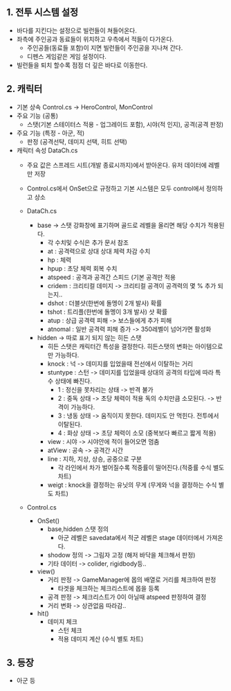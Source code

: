 ## 1. 전투 시스템 설정
- 바다를 지킨다는 설정으로 빌런들이 쳐들어온다.
- 좌측에 주인공과 동료들이 위치하고 우측에서 적들이 다가온다.
  - 주인공들(동료들 포함)이 지면 빌런들이 주인공을 지나쳐 간다.
  - 디펜스 게임같은 게임 설정이다.
- 빌런들을 퇴치 할수록 점점 더 깊은 바다로 이동한다.

## 2. 캐릭터 
- 기본 상속 Control.cs -> HeroControl, MonControl
- 주요 기능 (공통)
  - 스탯(기본 스테이터스 적용 - 업그레이드 포함), 시야(적 인지), 공격(공격 판정)  
- 주요 기능 (특정 - 아군, 적)
  - 판정 (공격선탹, 데미지 선택, 히트 선택) 
- 캐릭터 속성 DataCh.cs
  - 주요 값은 스프레드 시트(개발 종료시까지)에서 받아온다. 유저 데이터에 레벨만 저장
  - Control.cs에서 OnSet으로 규정하고 기본 시스템은 모두 control에서 정의하고 상소  
  - DataCh.cs
    - base -> 스탯 강화창에 표기하며 골드로 레벨을 올리면 해당 수치가 적용된다.
      - 각 수치및 수식은 추가 문서 참조 
      - at : 공격력으로 상대 상대 체력 차감 수치
      - hp : 체력
      - hpup : 초당 체력 회복 수치
      - atspeed : 공격과 공격간 스피드 (기본 공격만 적용
      - cridem : 크리티컬 데미지 -> 크리티컬 공격이 공격력의 몇 % 추가 되는지..
      - dshot : 더블샷(한번에 돌멩이 2개 발사) 확률
      - tshot : 트리플(한번에 돌멩이 3개 발사) 샷 확률
      - atup : 상급 공격력 피해 -> 보스들에게 추가 피해 
      - atnomal : 일반 공격력 피해 증가 -> 350레벨이 넘어가면 활성화
    - hidden -> 따로 표기 되지 않는 히든 스탯
      - 히든 스탯은 캐릭터간 특성을 결정한다. 히든스탯의 변화는 아이템으로만 가능하다. 
      - knock : 넉 -> 데미지를 입었을때 전선에서 이탈하는 거리
      - stuntype : 스턴 -> 데미지를 입었을때 상대의 공격의 타입에 따라 특수 상태에 빠진다.
        - 1 : 정신을 못차리는 상태 -> 반격 불가
        - 2 : 중독 상태 -> 초당 체력이 적용 독의 수치만큼 소모된다. -> 반격이 가능하다.
        - 3 : 냉동 상태 -> 움직이지 못한다. 데미지도 안 먹힌다. 전투에서 이탈된다.
        - 4 : 화상 상태 -> 초당 체력이 소모 (중복보다 빠르고 짧게 적용)
      - view : 시야 -> 시야안에 적이 들어오면 멈춤
      - atView : 공속 -> 공격간 시간
      - line : 지하, 지상, 상승, 공중으로 구분
        - 각 라인에서 차가 벌어질수록 적중률이 떨어진다.(적중률 수식 별도 차트) 
      - weigt : knock을 결정하는 유닛의 무게 (무게와 넉을 결정하는 수식 별도 차트)
      
  - Control.cs
    - OnSet()
      - base,hidden 스탯 정의
        - 아군 레벨은 savedata에서 적군 레벨은 stage 데이터에서 가져온다. 
      - shodow 정의 -> 그림자 고정 (해저 바닥을 체크해서 판정)
      - 기타 데이터 -> colider, rigidbody등..
    - view()
      - 거리 판정 -> GameManager에 몹의 배열로 거리를 체크하여 판정
        - 타겟을 체크하는 체크리스트에 몹을 등록 
      - 공격 판정 -> 체크리스트가 0이 아닐때 atspeed 판정하여 결정
      - 거리 변화 -> 상관없음 따라감..
    - hit()  
      - 데미지 체크
        - 스턴 체크
        - 적용 데미지 계산 (수식 별토 차트) 

## 3. 등장
- 아군 등



